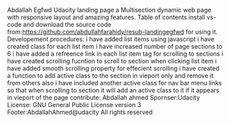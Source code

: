 Abdallah Egfwd Udacity landing page
a Multisection dynamic web page with responsive layout and amazing features.
Table of contents
install vs-code and download the source code from:https://github.com/abdullahfarahidy/resub-landingegfwd for using it.
 Developement procedures:
i have added list items using javascript
i have created class for each list item 
i have increased number of page sections to 6
i have added a refreence link in each list item tag for scrolling to sections
i have created scrolling fucntion to scroll to section when clicking list item
i have added smooth scrolling property for effecient scrolling
i have created a function to add active class to the section in vieport only and remove it from others 
also i have included another active class for nav bar menu links so that when scrolling to section it will add an active class to it if it appears in vieport of the page
contribute: Abdallah ahmed
Spornser:Udacity
License: GNU General Public License version 3
Footer:AbdallahAhmed@udacity All rights reserved

